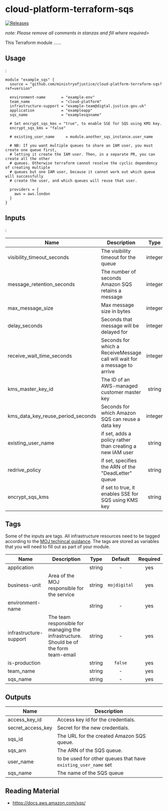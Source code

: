 # cloud-platform-terraform-sqs

[![Releases](https://img.shields.io/github/release/ministryofjustice/cloud-platform-terraform-template/all.svg?style=flat-square)](https://github.com/ministryofjustice/cloud-platform-terraform-template/releases)

_note: Please remove all comments in stanzas and fill where required>_

<Short describion of the module>
This Terraform module ......

## Usage

<Describe how to use the module>
<example>:

```hcl
module "example_sqs" {
  source = "github.com/ministryofjustice/cloud-platform-terraform-sqs?ref=version"

  environment-name       = "example-env"
  team_name              = "cloud-platform"
  infrastructure-support = "example-team@digtal.justice.gov.uk"
  application            = "exampleapp"
  sqs_name               = "examplesqsname"

  # Set encrypt_sqs_kms = "true", to enable SSE for SQS using KMS key.
  encrypt_sqs_kms = "false"

  # existing_user_name     = module.another_sqs_instance.user_name
  
  # NB: If you want multiple queues to share an IAM user, you must create one queue first,
  # letting it create the IAM user. Then, in a separate PR, you can create all the other
  # queues. Otherwise terraform cannot resolve the cyclic dependency of creating multiple
  # queues but one IAM user, because it cannot work out which queue will successfully
  # create the user, and which queues will reuse that user.

  providers = {
    aws = aws.london
  }
}

```
## Inputs

<Describe what to pass the module>
<example>:

| Name | Description | Type | Default | Required |
|------|-------------|:----:|:-----:|:-----:|
| visibility_timeout_seconds | The visibility timeout for the queue | integer | `30` | no |
| message_retention_seconds | The number of seconds Amazon SQS retains a message| integer | `345600` | no |
| max_message_size | Max message size in bytes | integer | `262144` | no |
| delay_seconds | Seconds that message will be delayed for | integer | `0` | no |
| receive_wait_time_seconds | Seconds for which a ReceiveMessage call will wait for a message to arrive | integer | `0` | no |
| kms_master_key_id | The ID of an AWS-managed customer master key | string | - | no |
| kms_data_key_reuse_period_seconds | Seconds for which Amazon SQS can reuse a data key | integer | `0` | no |
| existing_user_name | if set, adds a policy rather than creating a new IAM user | string | - | no |
| redrive_policy | if set, specifies the ARN of the "DeadLetter" queue | string | - | no |
| encrypt_sqs_kms | if set to true, it enables SSE for SQS using KMS key | string | `false` | no |


## Tags

Some of the inputs are tags. All infrastructure resources need to be tagged according to the [MOJ techincal guidance](https://ministryofjustice.github.io/technical-guidance/standards/documenting-infrastructure-owners/#documenting-owners-of-infrastructure). The tags are stored as variables that you will need to fill out as part of your module.

| Name | Description | Type | Default | Required |
|------|-------------|:----:|:-----:|:-----:|
| application |  | string | - | yes |
| business-unit | Area of the MOJ responsible for the service | string | `mojdigital` | yes |
| environment-name |  | string | - | yes |
| infrastructure-support | The team responsible for managing the infrastructure. Should be of the form team-email | string | - | yes |
| is-production |  | string | `false` | yes |
| team_name |  | string | - | yes |
| sqs_name |  | string | - | yes |

## Outputs

<Describe the outputs>
<example>

| Name | Description |
|------|-------------|
| access_key_id | Access key id for the credentials. |
| secret_access_key | Secret for the new credentials. |
| sqs_id | The URL for the created Amazon SQS queue. |
| sqs_arn | The ARN of the SQS queue. |
| user_name | to be used for other queues that have `existing_user_name` set |
| sqs_name | The name of the SQS queue |

## Reading Material

- https://docs.aws.amazon.com/sqs/

